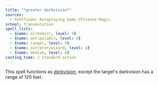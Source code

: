```yaml
---
title: "*greater darkvision*"
sources:
  - Pathfinder Roleplaying Game Ultimate Magic
school: transmutation
spell_lists:
  - {name: alchemist, level: 4}
  - {name: antipaladin, level: 4}
  - {name: ranger, level: 4}
  - {name: sorcerer/wizard, level: 4}
  - {name: medium, level: 4}
casting_time: 1 standard action
---
```


This spell functions as [*darkvision*](/spells/darkvision/), except the target's darkvision has a range of 120 feet.

